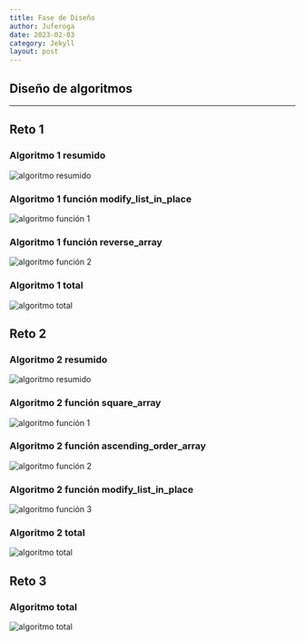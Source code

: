 ```yaml
---
title: Fase de Diseño
author: Juferoga
date: 2023-02-03
category: Jekyll
layout: post
---
```


## Diseño de algoritmos

---

## Reto 1

### Algoritmo 1 resumido

![algoritmo resumido][algoritmo-resumido-1]

### Algoritmo 1 función modify_list_in_place

![algoritmo función 1][algoritmo-1-funcion-1]

### Algoritmo 1 función reverse_array

![algoritmo función 2][algoritmo-1-funcion-2]

### Algoritmo 1 total

![algoritmo total][algoritmo-1-total]

## Reto 2

### Algoritmo 2 resumido

![algoritmo resumido][algoritmo-resumido-2]

### Algoritmo 2 función square_array

![algoritmo función 1][algoritmo-2-funcion-1]

### Algoritmo 2 función ascending_order_array

![algoritmo función 2][algoritmo-2-funcion-2]

### Algoritmo 2 función modify_list_in_place

![algoritmo función 3][algoritmo-2-funcion-3]

### Algoritmo 2 total

![algoritmo total][algoritmo-2-total]

## Reto 3

### Algoritmo total

![algoritmo total][algoritmo-3-total]

[algoritmo-resumido-1]: https://kroki.io/plantuml/svg/eNptT0sKwjAU3L9TzDKBLFo_FCqV3kOkFH3VQJqUJArFendjVVBwN8P8mDrE1sdLb2gGVAZUKCaiITEdtbPo3VF3Y2N0iI22zWDaA-NG92-P5yv7wE3rfTu-xDJhPhmX-na5wkJhqbBSWCsUe0ykOwjDVswRiW2FPMsk4pktxMhBElD-2xbvYoUgN0_T7_hHThrblKb0zA1UJ5JuPgBwnU7N
[algoritmo-1-funcion-1]: https://kroki.io/plantuml/svg/eNptU0tuwjAU3OcUsytRN-0WFYkueoIuKxRZ8QOe5A-1DZSWHqbX6JaL9dkkIaBubL9PZuaNnXlMKqStNVU5VMBGNk7sHazXvDw0hmNq2DUbo1rCl7RM94ETSU7TB2Z4OFaSDLQhlQGk7mjfuK1tYgpSv7s7lrTziWBomVBC4NlYgXTK-ggycFvaebjTr6Xg0Xrr-8ZWaWnL0mQJFCnsVEArbREKRvV9_Pm-ZQpalZicLpwlGMkTgZpXnEQauzQp5yy1PvYwS5yzeEKskdbkMDlQrLv6zYT3MwwYWHQ9Qs7LEfN-zYZwIRNqyDYRkLquqp52hPsP8eDgIOSV8_idP86DYjr9YCjvVMtS9m5HcqvZ56GkRGLKRh9gPNQq0CpfxEX-xbtsmErqbXTti868K7397FfvQ9x57Cq9J1eOyNfZi0xQfJhCy1u45ZsuCkYxIPBqfXbgxbBlGTx5LaOZ8ozIylz9oOKf2JNfsCqQJakpasIIvLqa97uSoJrLIr_FH6Pv9_8=
[algoritmo-1-funcion-2]: https://kroki.io/plantuml/svg/eNptUUFOAzEMvOcVc2wFlei1YqUeeAHXqqoCdbeW0mTlhK0qyqt4Ah_D6-xWILjEmXgymXHWuXgpb6fgbOOATgsXThFCPUmmnRfxF7xrD1gFOhQ0eLhWKNweBxwozow3xwJL1G5MhWAMg8ATHTjyKWUEn9F7Yf8SKGNPGBldyvzKX59Rz2KRpCVAhakNySgU96brDAl15Cf1lRnYDA6396jAXt-qwZ9wahrzOt42s5ZuPACeyWduox8Mq43ehyR_DFVTFqiaT1ETmdDlV3iAY886XI2QBr0kmvEfvVvEMZZp3TVYTlbHqS-a26TrHM5HDoSZ8R_r23NtfzhVdGtd9J-_AXeCmeo=
[algoritmo-1-total]: https://kroki.io/plantuml/svg/eNp1VEuO2zAM3fsU3E2MeoBMPxjAMymmQHuBdhkEhmoziQBZSiXFadr0MD1Dd93mYn2SP7Ez001iitTj4yOpJ-eF9ftaJfEjyR0t6P6UJDtY0kujqTaVXB8LJZ0vpC52SpRMPxOi_GClZ5xV_B235rhFZHnHwuMDfs2HQu_rwnkL_83NKR5r45kUrz1Fk-iDqgGpRW0csSK958aQPv-t2RoqTW36wFJUCCNQw49lx7YRlkqEORKkRB8nf3zbS7aViDbrKuaMxogeCFZyIz2oSe1n8TtQTU89zJraU3okl5LfsqbZkV3a-a8qfLWgAYNWXQySy_Uo82ErFdMlGVIT_mYASdMk6dOOcF9IPCg4EPkiQ_mdPtoQO3_-TYO7EaWE2-iG0dWg8-ASoOiD0EdShsTG8iY04kL_ol0QTHixHLV91Yk34dvXPpkPqHPXeXpNJorgdtAiJIg65FRhFq7z5auIEQWwcrNtFfikZC1RuDcVSlNxjLhGXX2h0A_yhAkWETIeVuwqphF4Mqr312gBLEM2x4WwVhzbyY_jG0ceRiQCS7GexZiUblHs6TnRj7yWOuqvhENXrBRfFTtQaXnujJOlPP-BDmCPpgQNAMkbZcbsrvYsJl0GTquMWiPmDN0Zm70zRv5nGT-zcHIzLGMjlLFXNAZFXUfYaNQQQY6jYjHJupEQEbRNwDIWVT3DmoxYK2yYlZZep-3totNzMjIx9rHNmKJjSd7houzlXUavM3qT0duM3mV0v8L9JKzWqEvvATufXy1Y_tJ7N-uQMzwED7Hnk5no3fC1w43X1OySJxh4Wv8B4qCvuA==

[algoritmo-resumido-2]: https://kroki.io/plantuml/svg/eNp9kMEKgzAMhu8-RY6O9TK3IQgD30NGKdpJQFuX1INse_dlHYIO2SWl-b-0X1tyMBTGvgOywUOWAMSOrAAFw0W2lOa757dBxrVWd9hjkAhdSHnPEsZ0kDkM6B3wfTRktSEy0yNmr1_EcG1dg67VnhpLf9neN3ib5FoOGp0eOlPbFVrEaTGqDgoyBUcFJwVnBfn1I75mlnJprPPrZmLTbRvdUluQckxSSpEPfgOFl3JH
[algoritmo-2-funcion-1]:https://kroki.io/plantuml/svg/eNptU0tuwjAU3OcUsytRN-0WFYkueoIuKxRZ8QOe5A-1DZSWHqbX6JaL9dkkIaBubL9PZuaNnXlMKqStNVU5VMBGNk7sHazXvDw0hmNq2DUbo1rCl7RM94ETSU7TB2Z4OFaSDLQhlQGk7mjfuK1tYgpSv7s7lrTziWBomVBC4NlYgXTK-ggycFvaebjTr6Xg0Xrr-8ZWaWnL0mQJFCnsVEArbREKRvV9_Pm-ZQpalZicLpwlGMkTgZpXnEQauzQp5yy1PvYwS5yzeEKskdbkMDlQrLv6zYT3MwwYWHQ9Qs7LEfN-zYZwIRNqyDYRkLquqp52hPsP8eDgIOSV8_idP86DYjr9YCjvVMtS9m5HcqvZ56GkRGLKRh9gPNQq0CpfxEX-xbtsmErqbXTti868K7397FfvQ9x57Cq9J1eOyNfZi0xQfJhCy1u45ZsuCkYxIPBqfXbgxbBlGTx5LaOZ8ozIylz9oOKf2JNfsCqQJakpasIIvLqa97uSoJrLIr_FH6Pv9_8=
[algoritmo-2-funcion-2]:https://kroki.io/plantuml/svg/eNp1kMEOgjAQRO98xRzbyEWPGg3_YQhpZIElWEhbYojx361FEDRedmc387KTTaxTxvXXBoZci10EhI3vQOcFO241lL2QzlmXWWtyMpkyRg33YIInO1LuPfyMABcQAThzihNGWacSriINMZCVCzewn8zx7MVxltOS08OCeqUrviLgVnFDEDVYwyhdkuDNNkZDeswjpQTbVYI1yR_yP_SIwvko8cU_8gmCvWSE
[algoritmo-2-funcion-3]:https://kroki.io/plantuml/svg/eNpVT0EKwkAMvPcVc-xeRDyKlf5DpASb2sB2u-ymaLH-3XUpRS9JZpKZIXVUCjoNFoF1xKEAMpM64NMgKqPDMLbSzY2VqI24xlu68SvfAEeang2FQDMqXK7LSgf2TLoCQDqUghMCuTsno0EU5FoIzhX2BtqzQzlzNJvk13pH3rNrSzHLtk9Yur80PHqx_A0Sh6wzkPhj-y6yrKhTSU9_AMMLS2A=
[algoritmo-2-total]:https://kroki.io/plantuml/svg/eNqVk9FuwjAMRd_5ivuYQDVtbBMSG4j_qKoqggBGJe2SVBta9-9zU8pKVybthZL42r4-dVfOK-vLYwarfY7pCAg3_ATmDgs-WjGTVXNhldnpNKMjeQ6R8cJNHAdDtOA88pQbuLdSWZ0qa9XpM8TA9Qut_PnApaguMB5Pq6s43veUaQji4gj5EuQgTtrJIPzq91Jurc2GzC7N7UbbP5v2jgBtIUJCTAmWTcP4kEj4vTadrhfXrTi6aHmM9m97SclLJ6t2t-1ZaMc81GMGqIImDxEybRo_UvbmHgTUZN5O-gXrmLOXE79A51MyaZGptW5ZzVX50dDjkeKkGkZYEyO8orsJymxAWC5wfwPcT-k7VRQMRJCsRkOA_rcF84tdZjeN8BjhKcJzhFmwf63pLuWZV3WtGFylYekQyI6Sy4xW_MMf1jdghf8N

[algoritmo-3-total]:https://kroki.io/plantuml/svg/eNqVk9tKw0AQhu_zFP9lS3NhFW9aKhV8Ar0UKWOyMQPZ3bIHpFXf3cmmTRtNQUNI2Jn95_Dt7NoHciHqBk4Fi5sMSBb5A4vCsvFY4Xme4zrHbY751ctn8hkbFBpVdTuBB1WxYW09oiE0LFFQKmhrVEkeJfutNfzaKJ8EypQpRFpsJSEHtga6jRH1hsoyGTbROEVFTSL8OGRa9M7eJSVeLQ9up7aKjlUBXGHStoE7jOhmmE8RamUw2Sk_7VWSRXhEZy6Ilmc7f5LonidGTbsEo2MATTvrIGwIPmoCNQWZ_TFiPlC3h-EMtTjb7fwWWRlJk4TGnmnPZAOmBwNX_WqM22yFFs6pnbFm7osQqeF9X86w-uxC_u4g8F6zJOrOQN40UlOwHxD_G-3fxT1KjpCmTreAnEyaUKexsTsB_jfcQWNfWTJka_nIvfkG_nD7Qg==
